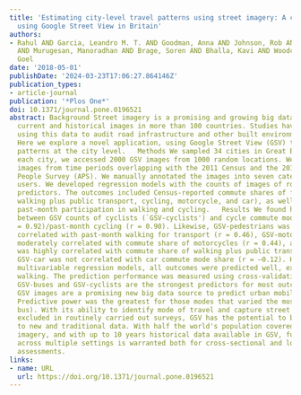 ```yaml
---
title: 'Estimating city-level travel patterns using street imagery: A case study of
  using Google Street View in Britain'
authors:
- Rahul AND Garcia, Leandro M. T. AND Goodman, Anna AND Johnson, Rob AND Aldred, Rachel
  AND Murugesan, Manoradhan AND Brage, Soren AND Bhalla, Kavi AND Woodcock, James
  Goel
date: '2018-05-01'
publishDate: '2024-03-23T17:06:27.864146Z'
publication_types:
- article-journal
publication: '*Plos One*'
doi: 10.1371/journal.pone.0196521
abstract: Background Street imagery is a promising and growing big data source providing
  current and historical images in more than 100 countries. Studies have reported
  using this data to audit road infrastructure and other built environment features.
  Here we explore a novel application, using Google Street View (GSV) to predict travel
  patterns at the city level.   Methods We sampled 34 cities in Great Britain. In
  each city, we accessed 2000 GSV images from 1000 random locations. We selected archived
  images from time periods overlapping with the 2011 Census and the 2011–2013 Active
  People Survey (APS). We manually annotated the images into seven categories of road
  users. We developed regression models with the counts of images of road users as
  predictors. The outcomes included Census-reported commute shares of four modes (combined
  walking plus public transport, cycling, motorcycle, and car), as well as APS-reported
  past-month participation in walking and cycling.   Results We found high correlations
  between GSV counts of cyclists (`GSV-cyclists') and cycle commute mode share (r
  = 0.92)/past-month cycling (r = 0.90). Likewise, GSV-pedestrians was moderately
  correlated with past-month walking for transport (r = 0.46), GSV-motorcycles was
  moderately correlated with commute share of motorcycles (r = 0.44), and GSV-buses
  was highly correlated with commute share of walking plus public transport (r = 0.81).
  GSV-car was not correlated with car commute mode share (r = –0.12). However, in
  multivariable regression models, all outcomes were predicted well, except past-month
  walking. The prediction performance was measured using cross-validation analyses.
  GSV-buses and GSV-cyclists are the strongest predictors for most outcomes.   Conclusions
  GSV images are a promising new big data source to predict urban mobility patterns.
  Predictive power was the greatest for those modes that varied the most (cycle and
  bus). With its ability to identify mode of travel and capture street activity often
  excluded in routinely carried out surveys, GSV has the potential to be complementary
  to new and traditional data. With half the world's population covered by street
  imagery, and with up to 10 years historical data available in GSV, further testing
  across multiple settings is warranted both for cross-sectional and longitudinal
  assessments.
links:
- name: URL
  url: https://doi.org/10.1371/journal.pone.0196521
---
```


